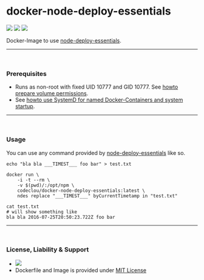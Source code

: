 # docker-node-deploy-essentials

[![](https://codeclou.github.io/doc/badges/generated/docker-image-size-28.svg)](https://hub.docker.com/r/codeclou/docker-node-deploy-essentials/tags/) [![](https://codeclou.github.io/doc/badges/generated/docker-from-alpine-3.5.svg)](https://alpinelinux.org/) [![](https://codeclou.github.io/doc/badges/generated/docker-run-as-non-root.svg)](https://docs.docker.com/engine/reference/builder/#/user)

Docker-Image to use [node-deploy-essentials](https://github.com/codeclou/node-deploy-essentials).

-----
&nbsp;

### Prerequisites

 * Runs as non-root with fixed UID 10777 and GID 10777. See [howto prepare volume permissions](https://github.com/codeclou/doc/blob/master/docker/README.md).
 * See [howto use SystemD for named Docker-Containers and system startup](https://github.com/codeclou/doc/blob/master/docker/README.md).


-----
&nbsp;

### Usage

You can use any command provided by [node-deploy-essentials](https://github.com/codeclou/node-deploy-essentials) like so.

```
echo "bla bla ___TIMEST___ foo bar" > test.txt

docker run \
    -i -t --rm \
    -v $(pwd)/:/opt/npm \
    codeclou/docker-node-deploy-essentials:latest \
    ndes replace "___TIMEST___" byCurrentTimetamp in "test.txt"

cat test.txt
# will show something like 
bla bla 2016-07-25T20:50:23.722Z foo bar
```


-----
&nbsp;

### License, Liability & Support

 * [![](https://codeclou.github.io/doc/docker-warranty-notice.svg?v1)](https://github.com/codeclou/docker-node-deploy-essentials/blob/master/LICENSE.md)
 * Dockerfile and Image is provided under [MIT License](https://github.com/codeclou/docker-node-deploy-essentials/blob/master/LICENSE.md)
